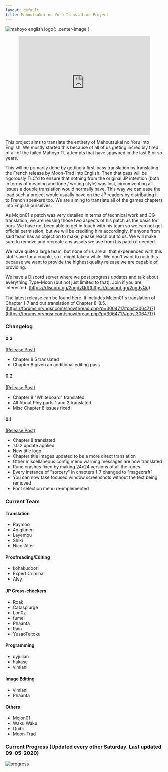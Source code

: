```yaml
---
layout: default
title: Mahoutsukai no Yoru Translation Project
---
```


![mahoyo english logo](https://cdn.discordapp.com/attachments/491737125591580692/665809169793679380/mahoyo_english_logo.png){: .center-image }

<iframe style="display:block; margin:0 auto;" width="420" height="315" src="https://www.youtube.com/embed/Uf-9w9O5B7o" frameborder="0" allowfullscreen></iframe>

This project aims to translate the entirety of Mahoutsukai no Yoru into English. We mostly started this because of all of us getting incredibly tired of all of the failed Mahoyo TL attempts that have spawned in the last 8 or so years.

This will be primarily done by getting a first-pass translation by translating the French release by Moon-Trad into English. Then that pass will be rigorously TLC'd to ensure that nothing from the original JP intention (both in terms of meaning and tone / writing style) was lost, circumventing all issues a double translation would normally have. This way we can ease the load such a project would usually have on the JP readers by distributing it to French speakers too. We are aiming to translate all of the games chapters into English ourselves.

As Mcjon01's patch was very detailed in terms of technical work and CG translation, we are reusing those two aspects of his patch as the basis for ours. We have not been able to get in touch with his team so we can not get official permission, but we will be crediting him accordingly. If anyone from said team has an objection to make, please reach out to us. We will make sure to remove and recreate any assets we use from his patch if needed.

We have quite a large team, but none of us are all that experienced with this stuff save for a couple, so it might take a while. We don't want to rush this because we want to provide the highest quality release we are capable of providing.

We have a Discord server where we post progress updates and talk about everything Type-Moon (but not just limited to that). Join if you are interested.
[https://discord.gg/2ngdyQd](https://discord.gg/2ngdyQd)

The latest release can be found here. It includes Mcjon01's translation of Chapter 1-7 and our translation of Chapter 8-8.5.
[https://forums.nrvnqsr.com/showthread.php?p=3064717#post3064717](https://forums.nrvnqsr.com/showthread.php?p=3064717#post3064717)


### Changelog
#### 0.3
[\(Release Post\)](https://forums.nrvnqsr.com/showthread.php/8586/page7?p=3064717#post3064717)
* Chapter 8.5 translated
* Chapter 8 given an additional editing pass

#### 0.2
[\(Release Post\)](https://forums.nrvnqsr.com/showthread.php/8586/page5?p=3045386#post3045386)
* Chapter 8 "Whiteboard" translated
* All About Ploy parts 1 and 2 translated
* Misc Chapter 8 issues fixed

#### 0.1
[\(Release Post\)](https://forums.nrvnqsr.com/showthread.php/8586/page2?p=3021055#post3021055)
* Chapter 8 translated
* 1.0.2 update applied
* New title logo
* Chapter title images updated to be a more direct translation
* Other miscellaneous config menu warning messages are now translated
* Rune crashes fixed by making 24x24 versions of all the runes
* Every instance of "sorcery" in chapters 1-7 changed to "magecraft"
* You can now take focused window screenshots without the text being removed
* Font selection menu re-implemented

### Current Team

#### Translation
* Raymoo
* 4digitmen
* Layemou
* Shiki
* Nico-Alter  

#### Proofreading/Editing
* kohakudoori
* Expert Criminal
* Alvy  

#### JP Cross-checkers
* Roak
* Catasplurge
* Lon0z
* fumei
* Phaanta
* Rain
* YusaoTeitoku  

#### Programming
* uyjulian
* hakase
* vimiani  

#### Image Editing
* vimiani
* Phaanta  

#### Others
* Mcjon01
* Waku Waku
* Quibi
* Moon-Trad  

### Current Progress (Updated every other Saturday. Last updated 09-05-2020)
![progress](https://cdn.discordapp.com/attachments/622576039771504640/752000148137312367/Progress.png)

